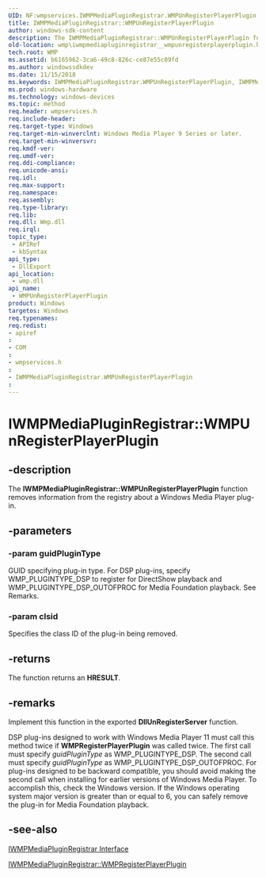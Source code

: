 ```yaml
---
UID: NF:wmpservices.IWMPMediaPluginRegistrar.WMPUnRegisterPlayerPlugin
title: IWMPMediaPluginRegistrar::WMPUnRegisterPlayerPlugin
author: windows-sdk-content
description: The IWMPMediaPluginRegistrar::WMPUnRegisterPlayerPlugin function removes information from the registry about a Windows Media Player plug-in.
old-location: wmp\iwmpmediapluginregistrar__wmpunregisterplayerplugin.htm
tech.root: WMP
ms.assetid: b6165962-3ca6-49c8-826c-ce87e55c09fd
ms.author: windowssdkdev
ms.date: 11/15/2018
ms.keywords: IWMPMediaPluginRegistrar.WMPUnRegisterPlayerPlugin, IWMPMediaPluginRegistrar::WMPUnRegisterPlayerPlugin, WMPUnRegisterPlayerPlugin, WMPUnRegisterPlayerPlugin function [Windows Media Player], wmp.iwmpmediapluginregistrar__wmpunregisterplayerplugin, wmpservices/WMPUnRegisterPlayerPlugin
ms.prod: windows-hardware
ms.technology: windows-devices
ms.topic: method
req.header: wmpservices.h
req.include-header: 
req.target-type: Windows
req.target-min-winverclnt: Windows Media Player 9 Series or later.
req.target-min-winversvr: 
req.kmdf-ver: 
req.umdf-ver: 
req.ddi-compliance: 
req.unicode-ansi: 
req.idl: 
req.max-support: 
req.namespace: 
req.assembly: 
req.type-library: 
req.lib: 
req.dll: Wmp.dll
req.irql: 
topic_type:
 - APIRef
 - kbSyntax
api_type:
 - DllExport
api_location:
 - wmp.dll
api_name:
 - WMPUnRegisterPlayerPlugin
product: Windows
targetos: Windows
req.typenames: 
req.redist: 
- apiref
: 
- COM
: 
- wmpservices.h
: 
- IWMPMediaPluginRegistrar.WMPUnRegisterPlayerPlugin
: 
---
```


# IWMPMediaPluginRegistrar::WMPUnRegisterPlayerPlugin


## -description



The <b>IWMPMediaPluginRegistrar::WMPUnRegisterPlayerPlugin</b> function removes information from the registry about a Windows Media Player plug-in.




## -parameters




### -param guidPluginType

GUID specifying plug-in type. For DSP plug-ins, specify WMP_PLUGINTYPE_DSP to register for DirectShow playback and WMP_PLUGINTYPE_DSP_OUTOFPROC for Media Foundation playback. See Remarks.


### -param clsid

Specifies the class ID of the plug-in being removed.


## -returns



The function returns an <b>HRESULT</b>.




## -remarks



Implement this function in the exported <b>DllUnRegisterServer</b> function.

DSP plug-ins designed to work with Windows Media Player 11 must call this method twice if <b>WMPRegisterPlayerPlugin</b> was called twice. The first call must specify <i>guidPluginType</i> as WMP_PLUGINTYPE_DSP. The second call must specify <i>guidPluginType</i> as WMP_PLUGINTYPE_DSP_OUTOFPROC. For plug-ins designed to be backward compatible, you should avoid making the second call when installing for earlier versions of Windows Media Player. To accomplish this, check the Windows version. If the Windows operating system major version is greater than or equal to 6, you can safely remove the plug-in for Media Foundation playback.




## -see-also




<a href="https://msdn.microsoft.com/4b99d227-39e8-4986-93ed-6df73a3a3e08">IWMPMediaPluginRegistrar Interface</a>



<a href="https://msdn.microsoft.com/db042911-c46f-431a-ad1c-ceb2c3b4546c">IWMPMediaPluginRegistrar::WMPRegisterPlayerPlugin</a>
 

 

